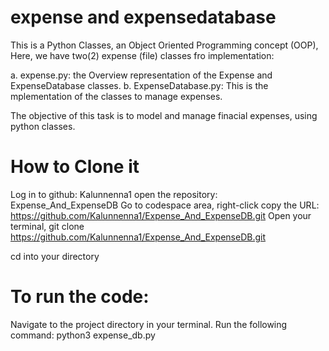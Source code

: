 # expense and expensedatabase

This is a Python Classes, an Object Oriented Programming concept (OOP), Here, we have two(2) expense (file) classes fro implementation:

a. expense.py: the Overview representation of the Expense and ExpenseDatabase classes. b. ExpenseDatabase.py: This is the mplementation of the classes to manage expenses.

The objective of this task is to model and manage finacial expenses, using python classes.

# How to Clone it

Log in to github: Kalunnenna1 open the repository: Expense_And_ExpenseDB Go to codespace area, right-click copy the URL: https://github.com/Kalunnenna1/Expense_And_ExpenseDB.git Open your terminal, git clone https://github.com/Kalunnenna1/Expense_And_ExpenseDB.git

cd into your directory

# To run the code: 
Navigate to the project directory in your terminal. Run the following command: python3 expense_db.py

